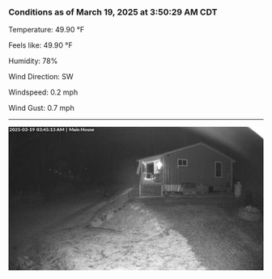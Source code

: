 ### Conditions as of March 19, 2025 at 3:50:29 AM CDT 

Temperature: 49.90 &deg;F

Feels like: 49.90 &deg;F

Humidity: 78%

Wind Direction: SW

Windspeed: 0.2 mph

Wind Gust: 0.7 mph

---

<img src="./images/latest.jpeg"/>

